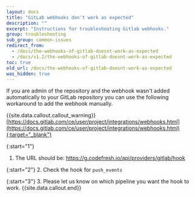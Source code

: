 ```yaml
---
layout: docs
title: "GitLab webhooks don't work as expected"
description: ""
excerpt: "Instructions for troubleshooting Gitlab webhooks."
group: troubleshooting
sub_group: common-issues
redirect_from:
  - /docs/the-webhooks-of-gitlab-doesnt-work-as-expected
  - /docs/v1.2/the-webhooks-of-gitlab-doesnt-work-as-expected
toc: true
old_url: /docs/the-webhooks-of-gitlab-doesnt-work-as-expected
was_hidden: true
---
```

If you are admin of the repository and the webhook wasn't added automatically to your GitLab repository you can use the following workaround to add the webhook manually. 

{{site.data.callout.callout_warning}}
[https://docs.gitlab.com/ce/user/project/integrations/webhooks.html](https://docs.gitlab.com/ce/user/project/integrations/webhooks.html){:target="_blank"} 

{:start="1"}
1. The URL should be: https://g.codefresh.io/api/providers/gitlab/hook

{:start="2"}
2. Check the hook for `push_events`

{:start="3"} 
3. Please let us know on which pipeline you want the hook to work.
{{site.data.callout.end}}
